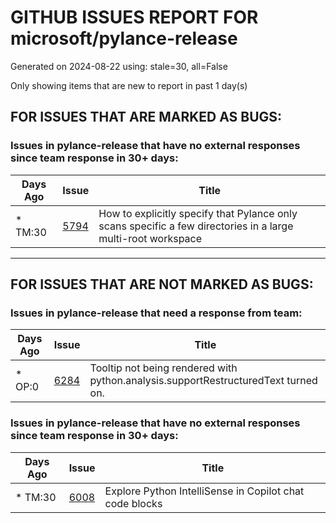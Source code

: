 
# GITHUB ISSUES REPORT FOR microsoft/pylance-release


Generated on 2024-08-22 using: stale=30, all=False


Only showing items that are new to report in past 1 day(s)


## FOR ISSUES THAT ARE MARKED AS BUGS:


### Issues in pylance-release that have no external responses since team response in 30+ days:

| Days Ago | Issue | Title |
| --- | --- | --- |
 | \* TM:30  |[5794](https://github.com/microsoft/pylance-release/issues/5794 "How to explicitly specify that Pylance only scans specific a few directories in a large multi-root workspace")  |How to explicitly specify that Pylance only scans specific a few directories in a large multi-root workspace |

---

## FOR ISSUES THAT ARE NOT MARKED AS BUGS:


### Issues in pylance-release that need a response from team:

| Days Ago | Issue | Title |
| --- | --- | --- |
 | \* OP:0  |[6284](https://github.com/microsoft/pylance-release/issues/6284 "Tooltip not being rendered with python.analysis.supportRestructuredText turned on.")  |Tooltip not being rendered with python.analysis.supportRestructuredText turned on. |

### Issues in pylance-release that have no external responses since team response in 30+ days:

| Days Ago | Issue | Title |
| --- | --- | --- |
 | \* TM:30  |[6008](https://github.com/microsoft/pylance-release/issues/6008 "Explore Python IntelliSense in Copilot chat code blocks")  |Explore Python IntelliSense in Copilot chat code blocks |




















